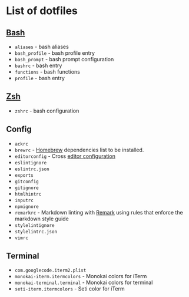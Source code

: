 # List of dotfiles
## [Bash](BASH.md)

*   `aliases` - bash aliases
*   `bash_profile` - bash profile entry
*   `bash_prompt` - bash prompt configuration
*   `bashrc` - bash entry
*   `functions` - bash functions
*   `profile` - bash entry

## [Zsh](ZSH-ALCHEMY.md)
*   `zshrc` - bash configuration

## Config
*   `ackrc`
*   `brewrc` - [Homebrew](https://brew.sh/) dependencies list to be installed.
*   `editorconfig` - Cross [editor configuration](http://editorconfig.org)
*   `eslintignore`
*   `eslintrc.json`
*   `exports`
*   `gitconfig`
*   `gitignore`
*   `htmlhintrc`
*   `inputrc`
*   `npmignore`
*   `remarkrc` - Markdown linting with [Remark](https://github.com/remarkjs/remark-lint) using rules that enforce the markdown style guide
*   `stylelintignore`
*   `stylelintrc.json`
*   `vimrc`

## Terminal
*   `com.googlecode.iterm2.plist`
*   `monokai-iterm.itermcolors` - Monokai colors for iTerm
*   `monokai-terminal.terminal` - Monokai colors for terminal
*   `seti-iterm.itermcolors` - Seti color for iTerm
